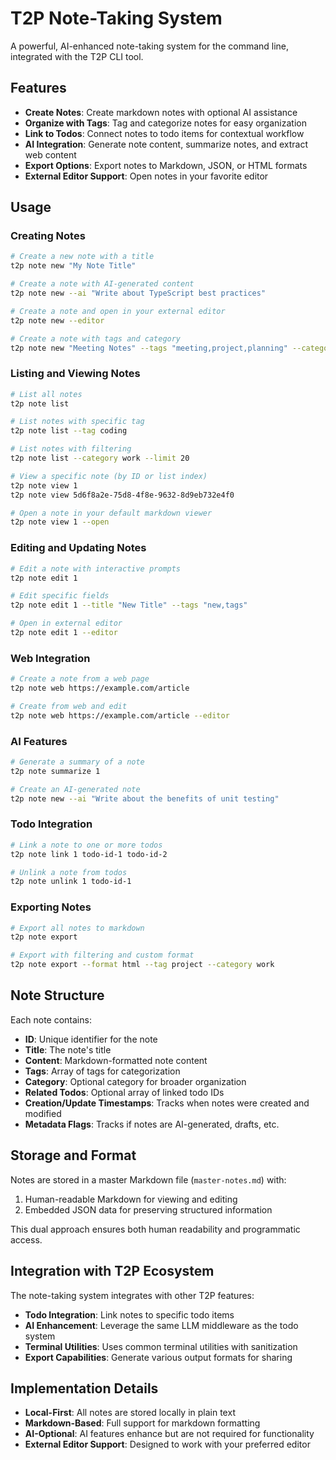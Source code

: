 # T2P Note-Taking System

A powerful, AI-enhanced note-taking system for the command line, integrated with the T2P CLI tool.

## Features

- **Create Notes**: Create markdown notes with optional AI assistance
- **Organize with Tags**: Tag and categorize notes for easy organization
- **Link to Todos**: Connect notes to todo items for contextual workflow
- **AI Integration**: Generate note content, summarize notes, and extract web content
- **Export Options**: Export notes to Markdown, JSON, or HTML formats
- **External Editor Support**: Open notes in your favorite editor

## Usage

### Creating Notes

```bash
# Create a new note with a title
t2p note new "My Note Title"

# Create a note with AI-generated content
t2p note new --ai "Write about TypeScript best practices"

# Create a note and open in your external editor
t2p note new --editor

# Create a note with tags and category
t2p note new "Meeting Notes" --tags "meeting,project,planning" --category "work"
```

### Listing and Viewing Notes

```bash
# List all notes
t2p note list

# List notes with specific tag
t2p note list --tag coding

# List notes with filtering
t2p note list --category work --limit 20

# View a specific note (by ID or list index)
t2p note view 1
t2p note view 5d6f8a2e-75d8-4f8e-9632-8d9eb732e4f0

# Open a note in your default markdown viewer
t2p note view 1 --open
```

### Editing and Updating Notes

```bash
# Edit a note with interactive prompts
t2p note edit 1

# Edit specific fields
t2p note edit 1 --title "New Title" --tags "new,tags"

# Open in external editor
t2p note edit 1 --editor
```

### Web Integration

```bash
# Create a note from a web page
t2p note web https://example.com/article

# Create from web and edit
t2p note web https://example.com/article --editor
```

### AI Features

```bash
# Generate a summary of a note
t2p note summarize 1

# Create an AI-generated note
t2p note new --ai "Write about the benefits of unit testing"
```

### Todo Integration

```bash
# Link a note to one or more todos
t2p note link 1 todo-id-1 todo-id-2

# Unlink a note from todos
t2p note unlink 1 todo-id-1
```

### Exporting Notes

```bash
# Export all notes to markdown
t2p note export

# Export with filtering and custom format
t2p note export --format html --tag project --category work
```

## Note Structure

Each note contains:

- **ID**: Unique identifier for the note
- **Title**: The note's title
- **Content**: Markdown-formatted note content
- **Tags**: Array of tags for categorization
- **Category**: Optional category for broader organization
- **Related Todos**: Optional array of linked todo IDs
- **Creation/Update Timestamps**: Tracks when notes were created and modified
- **Metadata Flags**: Tracks if notes are AI-generated, drafts, etc.

## Storage and Format

Notes are stored in a master Markdown file (`master-notes.md`) with:

1. Human-readable Markdown for viewing and editing
2. Embedded JSON data for preserving structured information

This dual approach ensures both human readability and programmatic access.

## Integration with T2P Ecosystem

The note-taking system integrates with other T2P features:

- **Todo Integration**: Link notes to specific todo items
- **AI Enhancement**: Leverage the same LLM middleware as the todo system
- **Terminal Utilities**: Uses common terminal utilities with sanitization
- **Export Capabilities**: Generate various output formats for sharing

## Implementation Details

- **Local-First**: All notes are stored locally in plain text
- **Markdown-Based**: Full support for markdown formatting
- **AI-Optional**: AI features enhance but are not required for functionality
- **External Editor Support**: Designed to work with your preferred editor
